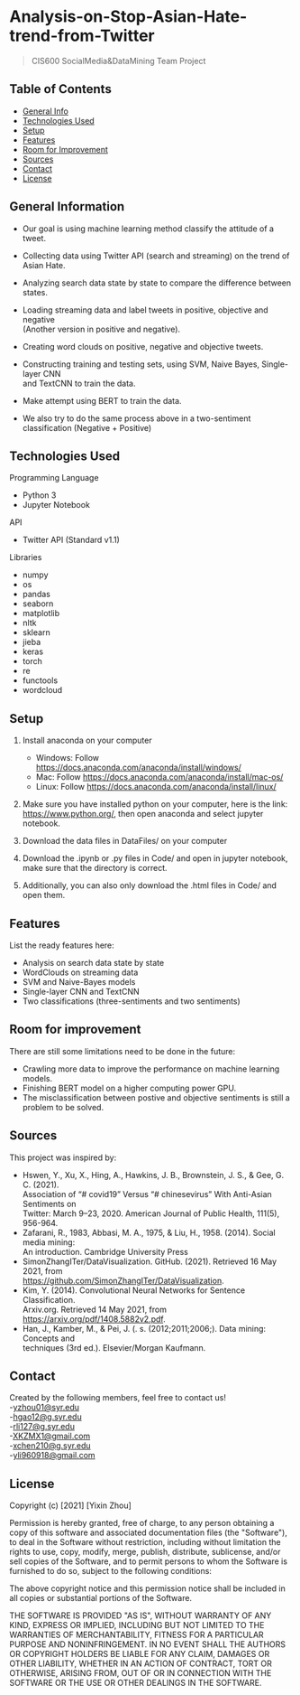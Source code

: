 # Analysis-on-Stop-Asian-Hate-trend-from-Twitter
> CIS600 SocialMedia&DataMining Team Project

## Table of Contents
* [General Info](#general-information)
* [Technologies Used](#technologies-used)
* [Setup](#setup)
* [Features](#features)
* [Room for Improvement](#room-for-improvement)
* [Sources](#sources)
* [Contact](#contact)
* [License](#license)


## General Information
- Our goal is using machine learning method classify the attitude of a tweet.  
- Collecting data using Twitter API (search and streaming) on the trend of Asian Hate.  
- Analyzing search data state by state to compare the difference between states.  
- Loading streaming data and label tweets in positive, objective and negative  
  (Another version in positive and negative).  
- Creating word clouds on positive, negative and objective tweets.  
- Constructing training and testing sets, using SVM, Naive Bayes, Single-layer CNN  
  and TextCNN to train the data.  
- Make attempt using BERT to train the data.  
  
- We also try to do the same process above in a two-sentiment classification (Negative + Positive)


## Technologies Used  
Programming Language  
- Python 3  
- Jupyter Notebook  
  
API   
- Twitter API (Standard v1.1)  
  
Libraries  
- numpy  
- os  
- pandas  
- seaborn  
- matplotlib  
- nltk  
- sklearn  
- jieba  
- keras  
- torch  
- re  
- functools  
- wordcloud  

## Setup
1. Install anaconda on your computer  
   - Windows: Follow <https://docs.anaconda.com/anaconda/install/windows/>  
   - Mac: Follow <https://docs.anaconda.com/anaconda/install/mac-os/>  
   - Linux: Follow <https://docs.anaconda.com/anaconda/install/linux/>  
2. Make sure you have installed python on your computer, here is the link:  
  <https://www.python.org/>, then open anaconda and select jupyter notebook. 
    
3. Download the data files in DataFiles/ on your computer  
  
4. Download the .ipynb or .py files in Code/ and open in jupyter notebook, 
  make sure that the directory is correct.  
  
5. Additionally, you can also only download the .html files in Code/ and open them.  
  



## Features
List the ready features here:
- Analysis on search data state by state  
- WordClouds on streaming data  
- SVM and Naive-Bayes models  
- Single-layer CNN and TextCNN  
- Two classifications (three-sentiments and two sentiments)  


## Room for improvement  
There are still some limitations need to be done in the future:  
- Crawling more data to improve the performance on machine learning models.  
- Finishing BERT model on a higher computing power GPU.  
- The misclassification between postive and objective sentiments is still a problem to be solved.  

## Sources
This project was inspired by:  
- Hswen, Y., Xu, X., Hing, A., Hawkins, J. B., Brownstein, J. S., & Gee, G. C. (2021).   
Association of “# covid19” Versus “# chinesevirus” With Anti-Asian Sentiments on   
Twitter: March 9–23, 2020. American Journal of Public Health, 111(5), 956-964.  
- Zafarani, R., 1983, Abbasi, M. A., 1975, & Liu, H., 1958. (2014). Social media mining:   
An introduction. Cambridge University Press  
- SimonZhangITer/DataVisualization. GitHub. (2021). Retrieved 16 May 2021, from   
https://github.com/SimonZhangITer/DataVisualization.  
- Kim, Y. (2014). Convolutional Neural Networks for Sentence Classification.   
Arxiv.org. Retrieved 14 May 2021, from https://arxiv.org/pdf/1408.5882v2.pdf.   
-  Han, J., Kamber, M., & Pei, J. (. s. (2012;2011;2006;). Data mining: Concepts and  
techniques (3rd ed.). Elsevier/Morgan Kaufmann.
 


## Contact
Created by the following members, feel free to contact us!  
-<yzhou01@syr.edu>  
-<hgao12@g.syr.edu>   
-<rli127@g.syr.edu>  
-<XKZMX1@gmail.com>  
-<xchen210@g.syr.edu>  
-<yli960918@gmail.com>  




## License
Copyright (c) [2021] [Yixin Zhou]
  
Permission is hereby granted, free of charge, to any person obtaining a copy of this software and associated documentation files (the "Software"), to deal in the Software without restriction, including without limitation the rights to use, copy, modify, merge, publish, distribute, sublicense, and/or sell copies of the Software, and to permit persons to whom the Software is furnished to do so, subject to the following conditions:  

The above copyright notice and this permission notice shall be included in all copies or substantial portions of the Software.  
  
THE SOFTWARE IS PROVIDED "AS IS", WITHOUT WARRANTY OF ANY KIND, EXPRESS OR IMPLIED, INCLUDING BUT NOT LIMITED TO THE WARRANTIES OF MERCHANTABILITY, FITNESS FOR A PARTICULAR PURPOSE AND NONINFRINGEMENT. IN NO EVENT SHALL THE AUTHORS OR COPYRIGHT HOLDERS BE LIABLE FOR ANY CLAIM, DAMAGES OR OTHER LIABILITY, WHETHER IN AN ACTION OF CONTRACT, TORT OR OTHERWISE, ARISING FROM, OUT OF OR IN CONNECTION WITH THE SOFTWARE OR THE USE OR OTHER DEALINGS IN THE SOFTWARE.  
